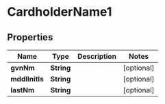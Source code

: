 

# CardholderName1

## Properties

Name | Type | Description | Notes
------------ | ------------- | ------------- | -------------
**gvnNm** | **String** |  |  [optional]
**mddlInitls** | **String** |  |  [optional]
**lastNm** | **String** |  |  [optional]



